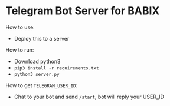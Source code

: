 # Telegram Bot Server for BABIX

How to use:
- Deploy this to a server

How to run:
- Download python3
- `pip3 install -r requirements.txt`
- `python3 server.py`

How to get `TELEGRAM_USER_ID`:
- Chat to your bot and send `/start`, bot will reply your USER_ID